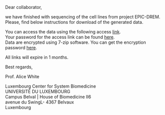 Dear collaborator,

we have finished with sequencing of the cell lines from project EPIC-DREM. Please, find below instructions for download of the generated data.

You can access the data using the following access [link](https://owncloud.lcsb.uni.lu/s/J69qW1p4aFSTBoL).<br>
Your password for the access link can be found [here](https://privatebin.lcsb.uni.lu/?bcc63c19a76efb97#9XfAuS5eRVdJe9vhGwqa1TmRhWyiHMfRG4cD13tb2LEe).<br>
Data are encrypted using 7-zip software. You can get the encryption password [here](https://privatebin.lcsb.uni.lu/?c952112c61a81b98#HuqF514w59QeL9BXiw2bQM2k4veyUHcXRguvNKEzWzxr).

All links will expire in 1 months.

Best regards,

Prof. Alice White

Luxembourg Center for System Biomedicine<br>
UNIVERSITÉ DU LUXEMBOURG<br>
Campus Belval | House of Biomedicine II6<br>
avenue du SwingL- 4367 Belvaux<br>
Luxembourg<br>
